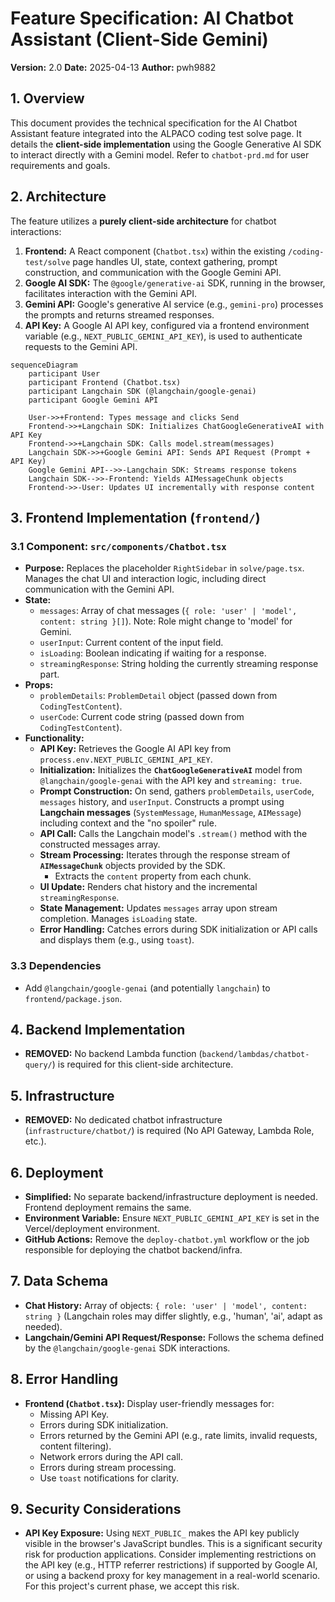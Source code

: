 # Feature Specification: AI Chatbot Assistant (Client-Side Gemini)

**Version:** 2.0
**Date:** 2025-04-13
**Author:** pwh9882

## 1. Overview

This document provides the technical specification for the AI Chatbot Assistant feature integrated into the ALPACO coding test solve page. It details the **client-side implementation** using the Google Generative AI SDK to interact directly with a Gemini model. Refer to `chatbot-prd.md` for user requirements and goals.

## 2. Architecture

The feature utilizes a **purely client-side architecture** for chatbot interactions:

1.  **Frontend:** A React component (`Chatbot.tsx`) within the existing `/coding-test/solve` page handles UI, state, context gathering, prompt construction, and communication with the Google Gemini API.
2.  **Google AI SDK:** The `@google/generative-ai` SDK, running in the browser, facilitates interaction with the Gemini API.
3.  **Gemini API:** Google's generative AI service (e.g., `gemini-pro`) processes the prompts and returns streamed responses.
4.  **API Key:** A Google AI API key, configured via a frontend environment variable (e.g., `NEXT_PUBLIC_GEMINI_API_KEY`), is used to authenticate requests to the Gemini API.

```mermaid
sequenceDiagram
    participant User
    participant Frontend (Chatbot.tsx)
    participant Langchain SDK (@langchain/google-genai)
    participant Google Gemini API

    User->>+Frontend: Types message and clicks Send
    Frontend->>+Langchain SDK: Initializes ChatGoogleGenerativeAI with API Key
    Frontend->>+Langchain SDK: Calls model.stream(messages)
    Langchain SDK->>+Google Gemini API: Sends API Request (Prompt + API Key)
    Google Gemini API-->>-Langchain SDK: Streams response tokens
    Langchain SDK-->>-Frontend: Yields AIMessageChunk objects
    Frontend->>-User: Updates UI incrementally with response content
```

## 3. Frontend Implementation (`frontend/`)

### 3.1 Component: `src/components/Chatbot.tsx`

- **Purpose:** Replaces the placeholder `RightSidebar` in `solve/page.tsx`. Manages the chat UI and interaction logic, including direct communication with the Gemini API.
- **State:**
  - `messages`: Array of chat messages (`{ role: 'user' | 'model', content: string }[]`). Note: Role might change to 'model' for Gemini.
  - `userInput`: Current content of the input field.
  - `isLoading`: Boolean indicating if waiting for a response.
  - `streamingResponse`: String holding the currently streaming response part.
- **Props:**
  - `problemDetails`: `ProblemDetail` object (passed down from `CodingTestContent`).
  - `userCode`: Current code string (passed down from `CodingTestContent`).
- **Functionality:**
  - **API Key:** Retrieves the Google AI API key from `process.env.NEXT_PUBLIC_GEMINI_API_KEY`.
  - **Initialization:** Initializes the **`ChatGoogleGenerativeAI`** model from `@langchain/google-genai` with the API key and `streaming: true`.
  - **Prompt Construction:** On send, gathers `problemDetails`, `userCode`, `messages` history, and `userInput`. Constructs a prompt using **Langchain messages** (`SystemMessage`, `HumanMessage`, `AIMessage`) including context and the "no spoiler" rule.
  - **API Call:** Calls the Langchain model's `.stream()` method with the constructed messages array.
  - **Stream Processing:** Iterates through the response stream of **`AIMessageChunk`** objects provided by the SDK.
    - Extracts the `content` property from each chunk.
  - **UI Update:** Renders chat history and the incremental `streamingResponse`.
  - **State Management:** Updates `messages` array upon stream completion. Manages `isLoading` state.
  - **Error Handling:** Catches errors during SDK initialization or API calls and displays them (e.g., using `toast`).

### 3.3 Dependencies

- Add `@langchain/google-genai` (and potentially `langchain`) to `frontend/package.json`.

## 4. Backend Implementation

- **REMOVED:** No backend Lambda function (`backend/lambdas/chatbot-query/`) is required for this client-side architecture.

## 5. Infrastructure

- **REMOVED:** No dedicated chatbot infrastructure (`infrastructure/chatbot/`) is required (No API Gateway, Lambda Role, etc.).

## 6. Deployment

- **Simplified:** No separate backend/infrastructure deployment is needed. Frontend deployment remains the same.
- **Environment Variable:** Ensure `NEXT_PUBLIC_GEMINI_API_KEY` is set in the Vercel/deployment environment.
- **GitHub Actions:** Remove the `deploy-chatbot.yml` workflow or the job responsible for deploying the chatbot backend/infra.

## 7. Data Schema

- **Chat History:** Array of objects: `{ role: 'user' | 'model', content: string }` (Langchain roles may differ slightly, e.g., 'human', 'ai', adapt as needed).
- **Langchain/Gemini API Request/Response:** Follows the schema defined by the `@langchain/google-genai` SDK interactions.

## 8. Error Handling

- **Frontend (`Chatbot.tsx`):** Display user-friendly messages for:
  - Missing API Key.
  - Errors during SDK initialization.
  - Errors returned by the Gemini API (e.g., rate limits, invalid requests, content filtering).
  - Network errors during the API call.
  - Errors during stream processing.
  - Use `toast` notifications for clarity.

## 9. Security Considerations

- **API Key Exposure:** Using `NEXT_PUBLIC_` makes the API key publicly visible in the browser's JavaScript bundles. This is a significant security risk for production applications. Consider implementing restrictions on the API key (e.g., HTTP referrer restrictions) if supported by Google AI, or using a backend proxy for key management in a real-world scenario. For this project's current phase, we accept this risk.
